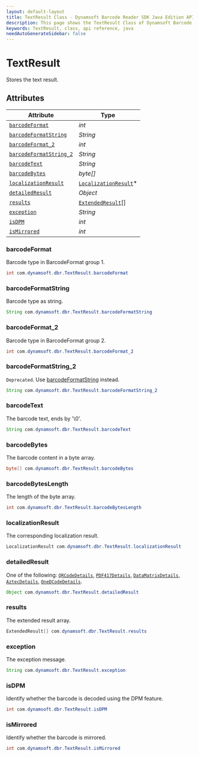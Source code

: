 ```yaml
---
layout: default-layout
title: TextResult Class - Dynamsoft Barcode Reader SDK Java Edition API Reference
description: This page shows the TextResult Class of Dynamsoft Barcode Reader SDK Java Edition API Reference.
keywords: TextResult, class, api reference, java
needAutoGenerateSidebar: false
---
```



# TextResult
Stores the text result.
  

## Attributes
  
| Attribute | Type |
|---------- | ---- |
| [`barcodeFormat`](#barcodeformat) | *int* |
| [`barcodeFormatString`](#barcodeformatstring) | *String* |
| [`barcodeFormat_2`](#barcodeformat_2) | *int* |
| [`barcodeFormatString_2`](#barcodeformatstring_2) | *String* |
| [`barcodeText`](#barcodetext) | *String* |
| [`barcodeBytes`](#barcodebytes) | *byte\[\]* |
| [`localizationResult`](#localizationresult) | [`LocalizationResult`](LocalizationResult.md)\* |
| [`detailedResult`](#detailedresult) | *Object* |
| [`results`](#results) | [`ExtendedResult`](ExtendedResult.md)\[\] |
| [`exception`](#exception) | *String* |
| [`isDPM`](#isdpm) | *int* |
| [`isMirrored`](#ismirrored) | *int* |


### barcodeFormat
Barcode type in BarcodeFormat group 1.
```java
int com.dynamsoft.dbr.TextResult.barcodeFormat
```

### barcodeFormatString
Barcode type as string.
```java
String com.dynamsoft.dbr.TextResult.barcodeFormatString
```

### barcodeFormat_2
Barcode type in BarcodeFormat group 2.
```java
int com.dynamsoft.dbr.TextResult.barcodeFormat_2
```

### barcodeFormatString_2
`Deprecated`. Use [barcodeFormatString](#barcodeformatstring) instead.
```java
String com.dynamsoft.dbr.TextResult.barcodeFormatString_2
```

### barcodeText
The barcode text, ends by '\0'.
```java
String com.dynamsoft.dbr.TextResult.barcodeText
```

### barcodeBytes
The barcode content in a byte array.
```java
byte[] com.dynamsoft.dbr.TextResult.barcodeBytes
```

### barcodeBytesLength
The length of the byte array.
```java
int com.dynamsoft.dbr.TextResult.barcodeBytesLength
```

### localizationResult
The corresponding localization result.
```java
LocalizationResult com.dynamsoft.dbr.TextResult.localizationResult
```

### detailedResult
One of the following: [`QRCodeDetails`](QRCodeDetails.md), [`PDF417Details`](PDF417Details.md), [`DataMatrixDetails`](DataMatrixDetails.md), [`AztecDetails`](AztecDetails.md), [`OneDCodeDetails`](OneDCodeDetails.md).
```java
Object com.dynamsoft.dbr.TextResult.detailedResult
```

### results
The extended result array.
```java
ExtendedResult[] com.dynamsoft.dbr.TextResult.results
```

### exception
The exception message.
```java
String com.dynamsoft.dbr.TextResult.exception
```

### isDPM
Identify whether the barcode is decoded using the DPM feature.
```java
int com.dynamsoft.dbr.TextResult.isDPM
```

### isMirrored
Identify whether the barcode is mirrored.
```java
int com.dynamsoft.dbr.TextResult.isMirrored
```
